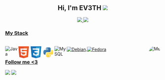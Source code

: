 <h2 align="center">Hi, I'm EV3TH</a> <img src="https://emojis.slackmojis.com/emojis/images/1643514974/10003/catjam.gif?1643514974" width="30" /> </h2>
<p align="center">
</p>

<div align="center">
  <a href="https://github.com/J4MINm">
  <img height="130em" src="https://github-readme-stats.vercel.app/api?username=J4MINm&show_icons=true&theme=nord&include_all_commits=true&count_private=true"/>
  <img height="130em" src="https://github-readme-stats.vercel.app/api/top-langs/?username=J4MINm&layout=compact&langs_count=7&theme=nord"/>
</div>

### My Stack
<div style="display: inline_block"><br>
  <img align="left" alt="Java" height="40" width="40" src="https://cdn.jsdelivr.net/gh/devicons/devicon/icons/java/java-original.svg">
  <img align="left" alt="HTML" height="40" width="40" src="https://raw.githubusercontent.com/devicons/devicon/master/icons/html5/html5-original.svg">
  <img align="left" alt="CSS" height="40" width="40" src="https://raw.githubusercontent.com/devicons/devicon/master/icons/css3/css3-original.svg">
  <img align="left" alt="Python" height="40" width="40" src="https://raw.githubusercontent.com/devicons/devicon/master/icons/python/python-original.svg">
  <img align="left" alt="MySQL" height="40" width="40" src="https://cdn.jsdelivr.net/gh/devicons/devicon/icons/mysql/mysql-original-wordmark.svg">
  
  <img align="center" alt="Debian" height="40" width="40" src="https://cdn.jsdelivr.net/gh/devicons/devicon/icons/debian/debian-original.svg">
  <img align="center" alt="Fedora" height="40" width="40" src="https://cdn.jsdelivr.net/gh/devicons/devicon/icons/fedora/fedora-original.svg">
  <img align="right" alt="Me" height="150" style="border-radius:50px;" src="https://cdn-icons-png.flaticon.com/512/4123/4123763.png">
</div>
  
###  Follow me <3
<div> 
  <a href="https://www.facebook.com/EV3TH" target="_blank"><img src="https://img.shields.io/badge/Facebook-1877F2?style=for-the-badge&logo=facebook&logoColor=white" target="_blank"></a>
  <a href="https://www.youtube.com/channel/UCoTDC3A2_Xod2k6zkEnZfrw" target="_blank"><img src="https://img.shields.io/badge/YouTube-FF0000?style=for-the-badge&logo=youtube&logoColor=white" target="_blank"></a>
</div>  

##
